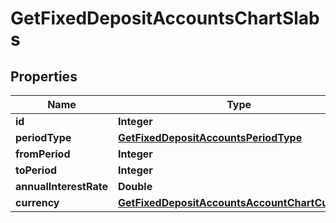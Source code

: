 # GetFixedDepositAccountsChartSlabs

## Properties
Name | Type | Description | Notes
------------ | ------------- | ------------- | -------------
**id** | **Integer** |  |  [optional]
**periodType** | [**GetFixedDepositAccountsPeriodType**](GetFixedDepositAccountsPeriodType.md) |  |  [optional]
**fromPeriod** | **Integer** |  |  [optional]
**toPeriod** | **Integer** |  |  [optional]
**annualInterestRate** | **Double** |  |  [optional]
**currency** | [**GetFixedDepositAccountsAccountChartCurrency**](GetFixedDepositAccountsAccountChartCurrency.md) |  |  [optional]
